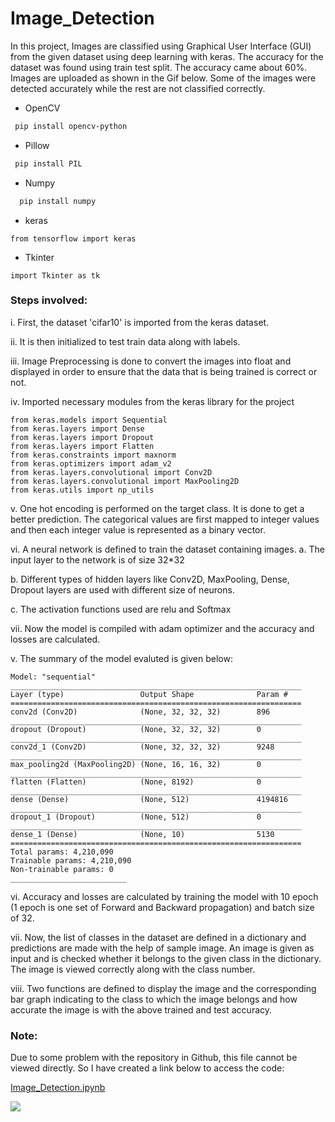 # Image_Detection


In this project, Images are classified using Graphical User Interface (GUI) from the given dataset using deep learning with keras. The accuracy for the dataset was found using train test split. The accuracy came about 60%. Images are uploaded as shown in the Gif below. Some of the images were detected accurately while the rest are not classified correctly. 
 
- OpenCV

 ```bash
  pip install opencv-python
 ```
- Pillow
 ```bash
  pip install PIL
 ```
- Numpy
 ```bash
   pip install numpy
  ```

- keras
 ```
 from tensorflow import keras
 ````
 
 - Tkinter
 ```
 import Tkinter as tk
 ````
### Steps involved:

i. First, the dataset 'cifar10' is imported from the keras dataset.

ii. It is then initialized to test train data along with labels.

iii. Image Preprocessing is done to convert the images into float and displayed in order to ensure that the data that is being trained is correct or not.

iv. Imported necessary modules from the keras library for the project

````
from keras.models import Sequential
from keras.layers import Dense
from keras.layers import Dropout
from keras.layers import Flatten
from keras.constraints import maxnorm
from keras.optimizers import adam_v2
from keras.layers.convolutional import Conv2D
from keras.layers.convolutional import MaxPooling2D
from keras.utils import np_utils
````

v. One hot encoding is performed on the target class. It is done to get a better prediction. The categorical values are first mapped to integer values and then each integer value is represented as a binary vector.


vi. A neural network is defined to train the dataset containing images.
  a. The input layer to the network is of size 32*32
  
  b. Different types of hidden layers like Conv2D, MaxPooling, Dense, Dropout layers are used with different size of neurons. 
  
  c. The activation functions used are relu and Softmax
  
vii. Now the model is compiled with adam optimizer and the accuracy and losses are calculated.

v. The summary of the model evaluted is given below:

 ```
 Model: "sequential"
_________________________________________________________________
Layer (type)                 Output Shape              Param #   
=================================================================
conv2d (Conv2D)              (None, 32, 32, 32)        896       
_________________________________________________________________
dropout (Dropout)            (None, 32, 32, 32)        0         
_________________________________________________________________
conv2d_1 (Conv2D)            (None, 32, 32, 32)        9248      
_________________________________________________________________
max_pooling2d (MaxPooling2D) (None, 16, 16, 32)        0         
_________________________________________________________________
flatten (Flatten)            (None, 8192)              0         
_________________________________________________________________
dense (Dense)                (None, 512)               4194816   
_________________________________________________________________
dropout_1 (Dropout)          (None, 512)               0         
_________________________________________________________________
dense_1 (Dense)              (None, 10)                5130      
=================================================================
Total params: 4,210,090
Trainable params: 4,210,090
Non-trainable params: 0
__________________________
```

vi. Accuracy and losses are calculated by training the model with 10 epoch (1 epoch is one set of Forward and Backward propagation) and batch size of 32.

vii. Now, the list of classes in the dataset are defined in a dictionary and predictions are made with the help of sample image. An image is given as input and is checked whether it belongs to the given class in the dictionary. The image is viewed correctly along with the class number.

 [](C:\Users\saket\OneDrive\Pictures\Screenshots\Screenshot%20(7))


viii. Two functions are defined to display the image and the corresponding bar graph indicating to the class to which the image belongs and how accurate the image is with the above trained and test accuracy.



### Note: 

Due to some problem with the repository in Github, this file cannot be viewed directly. So I have created a link below to access the code:

[Image_Detection.ipynb](https://nbviewer.jupyter.org/github/Saketh1196/Image_Classification/blob/main/Image_Detection.ipynb)

![](Image_Detection.gif)
